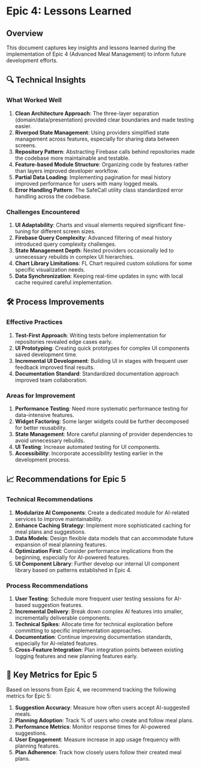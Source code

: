 # Epic 4: Lessons Learned

## Overview
This document captures key insights and lessons learned during the implementation of Epic 4 (Advanced Meal Management) to inform future development efforts.

## 🔍 Technical Insights

### What Worked Well
1. **Clean Architecture Approach**: The three-layer separation (domain/data/presentation) provided clear boundaries and made testing easier.
2. **Riverpod State Management**: Using providers simplified state management across features, especially for sharing data between screens.
3. **Repository Pattern**: Abstracting Firebase calls behind repositories made the codebase more maintainable and testable.
4. **Feature-based Module Structure**: Organizing code by features rather than layers improved developer workflow.
5. **Partial Data Loading**: Implementing pagination for meal history improved performance for users with many logged meals.
6. **Error Handling Pattern**: The SafeCall utility class standardized error handling across the codebase.

### Challenges Encountered
1. **UI Adaptability**: Charts and visual elements required significant fine-tuning for different screen sizes.
2. **Firebase Query Complexity**: Advanced filtering of meal history introduced query complexity challenges.
3. **State Management Depth**: Nested providers occasionally led to unnecessary rebuilds in complex UI hierarchies.
4. **Chart Library Limitations**: FL Chart required custom solutions for some specific visualization needs.
5. **Data Synchronization**: Keeping real-time updates in sync with local cache required careful implementation.

## 🛠️ Process Improvements

### Effective Practices
1. **Test-First Approach**: Writing tests before implementation for repositories revealed edge cases early.
2. **UI Prototyping**: Creating quick prototypes for complex UI components saved development time.
3. **Incremental UI Development**: Building UI in stages with frequent user feedback improved final results.
4. **Documentation Standard**: Standardized documentation approach improved team collaboration.

### Areas for Improvement
1. **Performance Testing**: Need more systematic performance testing for data-intensive features.
2. **Widget Factoring**: Some larger widgets could be further decomposed for better reusability.
3. **State Management**: More careful planning of provider dependencies to avoid unnecessary rebuilds.
4. **UI Testing**: Increase automated testing for UI components.
5. **Accessibility**: Incorporate accessibility testing earlier in the development process.

## 📈 Recommendations for Epic 5

### Technical Recommendations
1. **Modularize AI Components**: Create a dedicated module for AI-related services to improve maintainability.
2. **Enhance Caching Strategy**: Implement more sophisticated caching for meal plans and suggestions.
3. **Data Models**: Design flexible data models that can accommodate future expansion of meal planning features.
4. **Optimization First**: Consider performance implications from the beginning, especially for AI-powered features.
5. **UI Component Library**: Further develop our internal UI component library based on patterns established in Epic 4.

### Process Recommendations
1. **User Testing**: Schedule more frequent user testing sessions for AI-based suggestion features.
2. **Incremental Delivery**: Break down complex AI features into smaller, incrementally deliverable components.
3. **Technical Spikes**: Allocate time for technical exploration before committing to specific implementation approaches.
4. **Documentation**: Continue improving documentation standards, especially for AI-related features.
5. **Cross-Feature Integration**: Plan integration points between existing logging features and new planning features early.

## 🎯 Key Metrics for Epic 5
Based on lessons from Epic 4, we recommend tracking the following metrics for Epic 5:

1. **Suggestion Accuracy**: Measure how often users accept AI-suggested meals.
2. **Planning Adoption**: Track % of users who create and follow meal plans.
3. **Performance Metrics**: Monitor response times for AI-powered suggestions.
4. **User Engagement**: Measure increase in app usage frequency with planning features.
5. **Plan Adherence**: Track how closely users follow their created meal plans.
